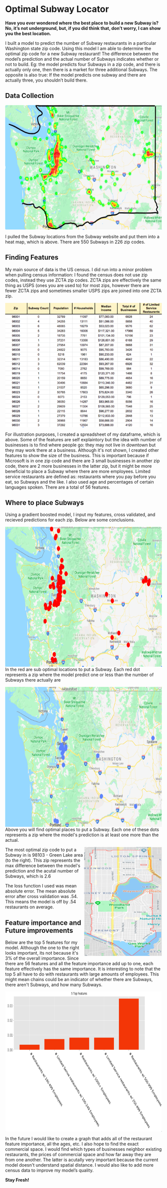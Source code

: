 # Optimal Subway Locator

**Have you ever wondered where the best place to build a new Subway is? No, it’s not underground, but, if you did think that, don’t worry, I can show you the best location.**

<p>I built a model to predict the number of Subway restaurants in a particular Washington state zip code. Using this model I am able to determine the optimal zip code for a new Subway restaurant! The difference between the model’s prediction and the actual number of Subways indicates whether or not to build. Eg: the model predicts four Subways in a zip code, and there is actually only one, then there is a market for three additional Subways. The opposite is also true: If the model predicts one subway and there are actually three, you shouldn’t build there.</p>

## Data Collection

<img align="center" width="950" height="400" src="Subway_heat_map.png">
<p>I pulled the Subway locations from the Subway website and put them into a heat map, which is above. There are 550 Subways in 226 zip codes.</p>
 
    
## Finding Features

<p> My main source of data is the US census. I did run into a minor problem when pulling census information: I found the census does not use zip codes, instead they use ZCTA zip codes. ZCTA zips are effectively the same thing as USPS (ones you are used to) for most zips, however there are fewer ZCTA zips and sometimes smaller USPS zips are joined into one ZCTA zip. </p>

<img align="center" width="950" height="400" src="dataframe_sample.png">

<p>  For illustration purposes, I created a spreadsheet of my dataframe, which is above. Some of the features are self explaintory but the idea with number of businesses is to find where people go: they may not live in downtown but they may work there at a business. Although it's not shown, I created other features to show the size of the business. This is important because if Microsoft is in one zip code and there are 3 small businesses in another zip code, there are 2 more businesses in the latter zip, but it might be more beneficial to place a Subway where there are more employees. Limited service restaurants are defined as: restaurants where you pay before you eat, so Subways and the like. I also used age and percentages of certain languages spoken. There are a total of 56 features.</p>

## Where to place Subways

<p> Using a gradient boosted model, I input my features, cross validated, and recieved predictions for each zip. Below are some conclusions.</p>

<img align="right" width="950" height="450" src="places_not_to_put.png">
<p> In the red are sub optimal locations to put a Subway. Each red dot represents a zip where the model predict one or less than the number of Subways there actually are</p>

<p></p>

<img align="right" width="950" height="450" src="place_to_put.png">
<p> Above you will find optimal places to put a Subway. Each one of these dots represents a zip where the model's prediction is at least one more than the actual.</p>

<p></p>

<img align="right" width="250" height="350" src="best_zip.png">

<p> The most optimal zip code to put a Subway in is 98103 - Green Lake area (to the right). This zip represents the max difference between the model's prediction and the acutal number of Subways, which is 2.6</p>

<p> The loss function I used was mean absolute error. The mean absolute error after cross validation was .54. This means the model is off by .54 restaurants on average.</p>

## Feature importance and Future improvements

<p>Below are the top 5 features for my model. Although the one to the right looks important, its not because it's 3% of the overall importance. Since there are 56 features and all the feature importance add up to one, each feature effectively has the same importance. It is interesting to note that the top 5 all have to do with restaurants with large amounts of employees. This might mean chains could be an indicator of whether there are Subways, there aren't Subways, and how many Subways.</p>

<img align="center" width="950" height="450" src="feature_importance.png">

<p> In the future I would like to create a graph that adds all of the restaurant feature importance, all the ages, etc. I also hope to find the exact commercial space. I would find which types of businesses neighbor existing restaurants, the prices of commercial space and how far away they are from one another. The latter is acutally very important because the current model doesn't understand spatial distance. I would also like to add more census data to improve my model’s quality. </p>

**<p> Stay Fresh!</p>** 
